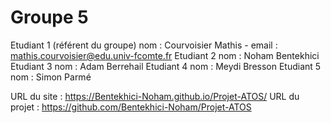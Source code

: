 # Groupe 5

Etudiant 1 (référent du groupe)   nom : Courvoisier Mathis   -   email : mathis.courvoisier@edu.univ-fcomte.fr
Etudiant 2 nom : Noham Bentekhici
Etudiant 3 nom : Adam Berrehail 
Etudiant 4 nom : Meydi Bresson
Etudiant 5 nom : Simon Parmé


URL du site : https://Bentekhici-Noham.github.io/Projet-ATOS/
URL du projet  : https://github.com/Bentekhici-Noham/Projet-ATOS
